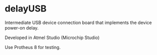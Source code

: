 # delayUSB

Intermediate USB device connection board that implements the device power-on delay.

Developed in Atmel Studio (Microchip Studio)

Use Protheus 8 for testing.


